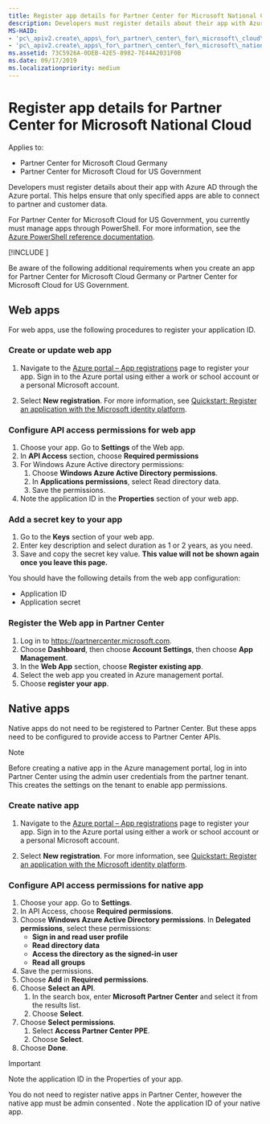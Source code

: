 ```yaml
---
title: Register app details for Partner Center for Microsoft National Cloud
description: Developers must register details about their app with Azure AD through the Azure portal. This helps ensure that only specified apps are able to connect to partner and customer data.
MS-HAID:
- 'pc\_apiv2.create\_apps\_for\_partner\_center\_for\_microsoft\_cloud\_germany'
- 'pc\_apiv2.create\_apps\_for\_partner\_center\_for\_microsoft\_national\_clouds'
ms.assetid: 73C5926A-0DEB-42E5-8982-7E44A2031F0B
ms.date: 09/17/2019
ms.localizationpriority: medium
---
```


# Register app details for Partner Center for Microsoft National Cloud

Applies to:

- Partner Center for Microsoft Cloud Germany
- Partner Center for Microsoft Cloud for US Government

Developers must register details about their app with Azure AD through the Azure portal. This helps ensure that only specified apps are able to connect to partner and customer data.

For Partner Center for Microsoft Cloud for US Government, you currently must manage apps through PowerShell. For more information, see the [Azure PowerShell reference documentation](https://docs.microsoft.com/powershell/module/Azuread/?view=azureadps-2.0#applications).

[!INCLUDE [<Partner Center PowerShell module support details>](<../includes/powershell-module-support.md>)]

Be aware of the following additional requirements when you create an app for Partner Center for Microsoft Cloud Germany or Partner Center for Microsoft Cloud for US Government.

## Web apps

For web apps, use the following procedures to register your application ID.

### Create or update web app

1. Navigate to the [Azure portal – App registrations](https://go.microsoft.com/fwlink/?linkid=2083908) page to register your app. Sign in to the Azure portal using either a work or school account or a personal Microsoft account.

2. Select **New registration**. For more information, see [Quickstart: Register an application with the Microsoft identity platform](https://docs.microsoft.com/en-us/azure/active-directory/develop/quickstart-register-app).

### Configure API access permissions for web app

1. Choose your app. Go to **Settings** of the Web app.
2. In **API Access** section, choose **Required permissions**
3. For Windows Azure Active directory permissions:
    1. Choose **Windows Azure Active Directory permissions**.
    2. In **Applications permissions**, select Read directory data.
    3. Save the permissions.
4. Note the application ID in the **Properties** section of your web app.

### Add a secret key to your app

1. Go to the **Keys** section of your web app.
2. Enter key description and select duration as 1 or 2 years, as you need.
3. Save and copy the secret key value. **This value will not be shown again once you leave this page.**

You should have the following details from the web app configuration:

- Application ID
- Application secret

### Register the Web app in Partner Center

1. Log in to <https://partnercenter.microsoft.com>.
2. Choose **Dashboard**, then choose **Account Settings**, then choose **App Management**.
3. In the **Web App** section, choose **Register existing app**.
4. Select the web app you created in Azure management portal.
5. Choose **register your app**.

## Native apps

Native apps do not need to be registered to Partner Center. But these apps need to be configured to provide access to Partner Center APIs.

>[!NOTE]
>Before creating a native app in the Azure management portal, log in into Partner Center using the admin user credentials from the partner tenant. This creates the settings on the tenant to enable app permissions.

### Create native app

1. Navigate to the [Azure portal – App registrations](https://go.microsoft.com/fwlink/?linkid=2083908) page to register your app. Sign in to the Azure portal using either a work or school account or a personal Microsoft account.

2. Select **New registration**. For more information, see [Quickstart: Register an application with the Microsoft identity platform](https://docs.microsoft.com/en-us/azure/active-directory/develop/quickstart-register-app).

### Configure API access permissions for native app

1. Choose your app. Go to **Settings**.
2. In API Access, choose **Required permissions**.
3. Choose **Windows Azure Active Directory permissions**. In **Delegated permissions**, select these permissions:
    - **Sign in and read user profile**
    - **Read directory data**
    - **Access the directory as the signed-in user**
    - **Read all groups**
4. Save the permissions.
5. Choose **Add** in **Required permissions**.
6. Choose **Select an API**.
    1. In the search box, enter **Microsoft Partner Center** and select it from the results list.
    2. Choose **Select**.
7. Choose **Select permissions**.
    1. Select **Access Partner Center PPE**.
    2. Choose **Select**.
8. Choose **Done**.

>[!IMPORTANT]
> Note the application ID in the Properties of your app.

You do not need to register native apps in Partner Center, however the native app must be admin consented . Note the application ID of your native app.